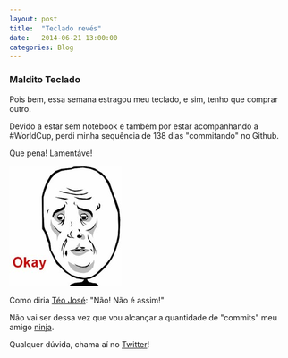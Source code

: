 ```yaml
---
layout: post
title:  "Teclado revés"
date:   2014-06-21 13:00:00
categories: Blog
---
```


<h3>Maldito Teclado</h3>
Pois bem, essa semana estragou meu teclado, e sim, tenho que comprar outro.

Devido a estar sem notebook e também por estar acompanhando a #WorldCup, perdi minha sequência de 138 dias "commitando" no Github.

Que pena! Lamentáve!

<img src="/img/posts/okay.jpg" />

Como diria <a href="https://twitter.com/teojose" target="blank">Téo José</a>: "Não! Não é assim!"

Não vai ser dessa vez que vou alcançar a quantidade de "commits" meu amigo <a href="http://lucas.ninja/" target="blank">ninja</a>.

Qualquer dúvida, chama aí no <a href="https://twitter.com/realronchi" target="blank">Twitter</a>!

